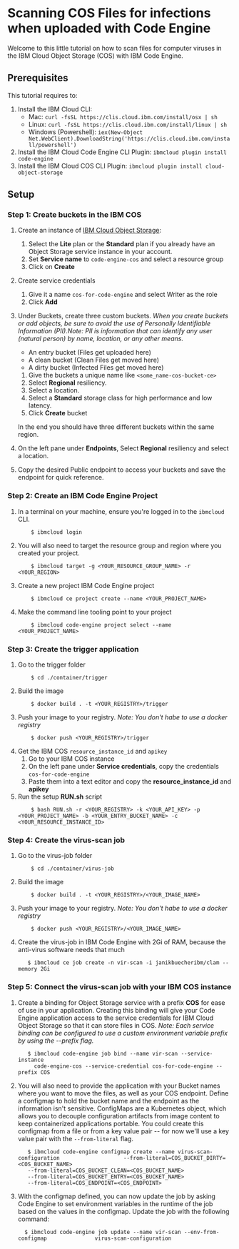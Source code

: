 # Scanning COS Files for infections when uploaded with Code Engine

Welcome to this little tutorial on how to scan files for computer viruses in the IBM Cloud Object Storage (COS) with IBM Code Engine.

## Prerequisites

This tutorial requires to:

1. Install the IBM Cloud CLI:
   - Mac: `curl -fsSL https://clis.cloud.ibm.com/install/osx | sh`
   - Linux: `curl -fsSL https://clis.cloud.ibm.com/install/linux | sh`
   - Windows (Powershell): `iex(New-Object Net.WebClient).DownloadString('https://clis.cloud.ibm.com/install/powershell')`
2. Install the IBM Cloud Code Engine CLI Plugin: `ibmcloud plugin install code-engine`
3. Install the IBM Cloud COS CLI Plugin: `ibmcloud plugin install cloud-object-storage`

## Setup

### Step 1: Create buckets in the IBM COS

1. Create an instance of [IBM Cloud Object Storage](https://cloud.ibm.com/catalog/services/cloud-object-storage):
   1. Select the **Lite** plan or the **Standard** plan if you already have an Object Storage service instance in your account.
   2. Set **Service name** to `code-engine-cos` and select a resource group
   3. Click on **Create**
2. Create service credentials

   1. Give it a name `cos-for-code-engine` and select Writer as the role
   2. Click **Add**

3. Under Buckets, create three custom buckets. _When you create buckets or add objects, be sure to avoid the use of Personally Identifiable Information (PII).Note: PII is information that can identify any user (natural person) by name, location, or any other means._

   - An entry bucket (Files get uploaded here)
   - A clean bucket (Clean Files get moved here)
   - A dirty bucket (Infected Files get moved here)

   1. Give the buckets a unique name like `<some_name-cos-bucket-ce>`
   2. Select **Regional** resiliency.
   3. Select a location.
   4. Select a **Standard** storage class for high performance and low latency.
   5. Click **Create** bucket

   In the end you should have three different buckets within the same region.

4. On the left pane under **Endpoints**, Select **Regional** resiliency and select a location.
5. Copy the desired Public endpoint to access your buckets and save the endpoint for quick reference.

### Step 2: Create an IBM Code Engine Project

1. In a terminal on your machine, ensure you're logged in to the `ibmcloud` CLI.
   ```console
       $ ibmcloud login
   ```
2. You will also need to target the resource group and region where you created your project.
   ```console
       $ ibmcloud target -g <YOUR_RESOURCE_GROUP_NAME> -r <YOUR_REGION>
   ```
3. Create a new project IBM Code Engine project
   ```console
       $ ibmcloud ce project create --name <YOUR_PROJECT_NAME>
   ```
4. Make the command line tooling point to your project
   ```console
       $ ibmcloud code-engine project select --name <YOUR_PROJECT_NAME>
   ```

### Step 3: Create the trigger application

1. Go to the trigger folder
   ```console
       $ cd ./container/trigger
   ```
2. Build the image
   ```console
       $ docker build . -t <YOUR_REGISTRY>/trigger
   ```
3. Push your image to your registry. _Note: You don't habe to use a docker registry_
   ```console
       $ docker push <YOUR_REGISTRY>/trigger
   ```
4. Get the IBM COS `resource_instance_id` and `apikey`
   1. Go to your IBM COS instance
   2. On the left pane under **Service credentials**, copy the credentials `cos-for-code-engine`
   3. Paste them into a text editor and copy the **resource_instance_id** and **apikey**
5. Run the setup **RUN.sh** script
   ```console
       $ bash RUN.sh -r <YOUR_REGISTRY> -k <YOUR_API_KEY> -p <YOUR_PROJECT_NAME> -b <YOUR_ENTRY_BUCKET_NAME> -c <YOUR_RESOURCE_INSTANCE_ID>
   ```

### Step 4: Create the virus-scan job

1. Go to the virus-job folder
   ```console
       $ cd ./container/virus-job
   ```
2. Build the image
   ```console
       $ docker build . -t <YOUR_REGISTRY>/<YOUR_IMAGE_NAME>
   ```
3. Push your image to your registry. _Note: You don't habe to use a docker registry_
   ```console
       $ docker push <YOUR_REGISTRY>/<YOUR_IMAGE_NAME>
   ```
4. Create the virus-job in IBM Code Engine with 2Gi of RAM, because the anti-virus software needs that much
   ```console
      $ ibmcloud ce job create -n vir-scan -i janikbuecheribm/clam --memory 2Gi
   ```

### Step 5: Connect the virus-scan job with your IBM COS instance

1. Create a binding for Object Storage service with a prefix **COS** for ease of use in your application. Creating this binding will give your Code Engine application access to the service credentials for IBM Cloud Object Storage so that it can store files in COS. _Note: Each service binding can be configured to use a custom environment variable prefix by using the --prefix flag._
   ```console
      $ ibmcloud code-engine job bind --name vir-scan --service-instance
        code-engine-cos --service-credential cos-for-code-engine --prefix COS
   ```
2. You will also need to provide the application with your Bucket names where you want to move the files, as well as your COS endpoint. Define a configmap to hold the bucket name and the endpoint as the information isn't sensitive. ConfigMaps are a Kubernetes object, which allows you to decouple configuration artifacts from image content to keep containerized applications portable. You could create this configmap from a file or from a key value pair -- for now we'll use a key value pair with the `--from-literal` flag.
   ```console
      $ ibmcloud code-engine configmap create --name virus-scan-configuration                    --from-literal=COS_BUCKET_DIRTY=<COS_BUCKET_NAME>
      --from-literal=COS_BUCKET_CLEAN=<COS_BUCKET_NAME>
      --from-literal=COS_BUCKET_ENTRY=<COS_BUCKET_NAME>
      --from-literal=COS_ENDPOINT=<COS_ENDPOINT>
   ```
3. With the configmap defined, you can now update the job by asking Code Engine to set environment variables in the runtime of the job based on the values in the configmap. Update the job with the following command:
   ```console
     $ ibmcloud code-engine job update --name vir-scan --env-from-configmap               virus-scan-configuration
   ```
